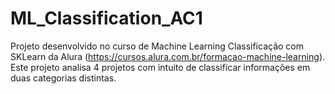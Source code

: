 # ML_Classification_AC1
Projeto desenvolvido no curso de Machine Learning Classificação com SKLearn da Alura (https://cursos.alura.com.br/formacao-machine-learning). Este projeto analisa 4 projetos com intuito de classificar informações em duas categorias distintas.  
